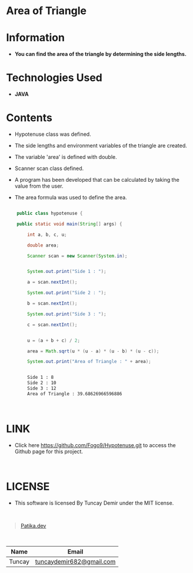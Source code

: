 # **Area of Triangle**

# Information

* **You can find the area of ​​the triangle by determining the side lengths.**

# Technologies Used

* **JAVA**

# Contents

* Hypotenuse class was defined.

* The side lengths and environment variables of the triangle are created.

* The variable 'area' is defined with double.

* Scanner scan class defined.

* A program has been developed that can be calculated by taking the value from the user.

* The area formula was used to define the area.



```Java

    public class hypotenuse {

    public static void main(String[] args) {

        int a, b, c, u;

        double area;

        Scanner scan = new Scanner(System.in);

```

```Java

        System.out.print("Side 1 : ");

        a = scan.nextInt();

        System.out.print("Side 2 : ");

        b = scan.nextInt();

        System.out.print("Side 3 : ");

        c = scan.nextInt();


```
```Java

        u = (a + b + c) / 2;

        area = Math.sqrt(u * (u - a) * (u - b) * (u - c));

        System.out.print("Area of Triangle : " + area);
```

```bash

        Side 1 : 8
        Side 2 : 10
        Side 3 : 12
        Area of Triangle : 39.68626966596886

```
<br />

# LINK

* Click here https://github.com/Fogo9/Hypotenuse.git to access the Github page for this project.

<br />

# LICENSE

* This software is licensed By Tuncay Demir under the MIT license.

<br />

>[Patika.dev](https://app.patika.dev/fogomurphy)

<br/>

| Name |  Email |
| ---- |  ----- |
| Tuncay | tuncaydemir682@gmail.com |
